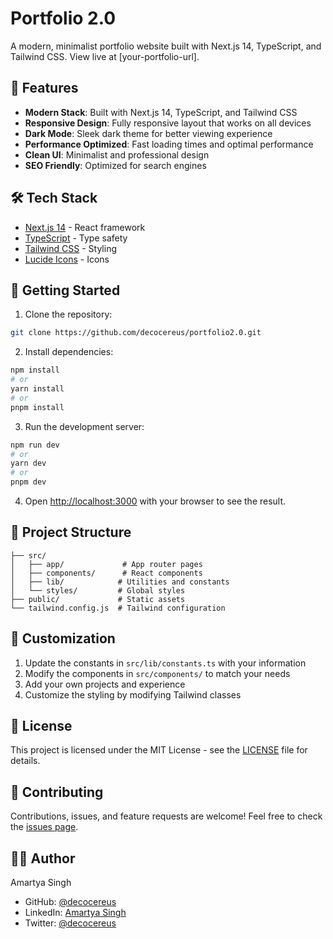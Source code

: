 # Portfolio 2.0

A modern, minimalist portfolio website built with Next.js 14, TypeScript, and Tailwind CSS. View live at [your-portfolio-url].

## 🚀 Features

- **Modern Stack**: Built with Next.js 14, TypeScript, and Tailwind CSS
- **Responsive Design**: Fully responsive layout that works on all devices
- **Dark Mode**: Sleek dark theme for better viewing experience
- **Performance Optimized**: Fast loading times and optimal performance
- **Clean UI**: Minimalist and professional design
- **SEO Friendly**: Optimized for search engines

## 🛠️ Tech Stack

- [Next.js 14](https://nextjs.org/) - React framework
- [TypeScript](https://www.typescriptlang.org/) - Type safety
- [Tailwind CSS](https://tailwindcss.com/) - Styling
- [Lucide Icons](https://lucide.dev/) - Icons

## 🚦 Getting Started

1. Clone the repository:

```bash
git clone https://github.com/decocereus/portfolio2.0.git
```

2. Install dependencies:

```bash
npm install
# or
yarn install
# or
pnpm install
```

3. Run the development server:

```bash
npm run dev
# or
yarn dev
# or
pnpm dev
```

4. Open [http://localhost:3000](http://localhost:3000) with your browser to see the result.

## 📁 Project Structure

```
├── src/
│   ├── app/             # App router pages
│   ├── components/      # React components
│   ├── lib/            # Utilities and constants
│   └── styles/         # Global styles
├── public/             # Static assets
└── tailwind.config.js  # Tailwind configuration
```

## 🎨 Customization

1. Update the constants in `src/lib/constants.ts` with your information
2. Modify the components in `src/components/` to match your needs
3. Add your own projects and experience
4. Customize the styling by modifying Tailwind classes

## 📝 License

This project is licensed under the MIT License - see the [LICENSE](LICENSE) file for details.

## 🤝 Contributing

Contributions, issues, and feature requests are welcome! Feel free to check the [issues page](https://github.com/decocereus/portfolio2.0/issues).

## 👨‍💻 Author

Amartya Singh

- GitHub: [@decocereus](https://github.com/decocereus)
- LinkedIn: [Amartya Singh](https://www.linkedin.com/in/amartyasingh07/)
- Twitter: [@decocereus](https://x.com/decocereus)
